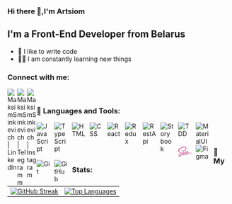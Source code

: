 ### Hi there 👋,I'm Artsiom

## I'm a Front-End Developer from Belarus

- 💪 I like to write code
- 🤹🏽 I am constantly learning new things

### Connect with me:

[<img align="left" alt="MaksimSinkevich | LinkedIn" width="22px" src="https://cdn.jsdelivr.net/npm/simple-icons@v3/icons/linkedin.svg" />](https://www.linkedin.com/in/%D0%BC%D0%B0%D0%BA%D1%81%D0%B8%D0%BC-%D1%81%D0%B8%D0%BD%D1%8C%D0%BA%D0%B5%D0%B2%D0%B8%D1%87-747892281/)
[<img align="left" alt="MaksimSinkevich | Telegramm" width="22px" src="https://www.svgrepo.com/show/394493/telegram.svg"/>](https://t.me/Molot4)
[<img align="left" alt="MaksimSinkevich | Instagram" width="22px" src="https://cdn.jsdelivr.net/npm/simple-icons@v3/icons/instagram.svg" />](https://www.instagram.com/invites/contact/?i=sek373t35q4j&utm_content=8ei8ab8)

<br />

### 🧰 Languages and Tools:
<img align="left" alt="JavaScript" width="30px" style="padding-right:10px;" src="https://cdn.jsdelivr.net/gh/devicons/devicon/icons/javascript/javascript-plain.svg" />
<img align="left" alt="TypeScript" width="30px" style="padding-right:10px;" src="https://cdn.jsdelivr.net/gh/devicons/devicon/icons/typescript/typescript-plain.svg" />
<img align="left" alt="HTML" width="30px" style="padding-right:10px;" src="https://cdn.jsdelivr.net/gh/devicons/devicon/icons/html5/html5-plain.svg" />
<img align="left" alt="CSS" width="30px" style="padding-right:10px;" src="https://cdn.jsdelivr.net/gh/devicons/devicon/icons/css3/css3-plain.svg" />
<img align="left" alt="React" width="30px" style="padding-right:10px;" src="https://cdn.jsdelivr.net/gh/devicons/devicon/icons/react/react-original.svg" />
<img align="left" alt="Redux" width="30px" style="padding-right:10px;" src="https://www.svgrepo.com/show/452093/redux.svg" />
<img align="left" alt="RestApi" width="30px" style="padding-right:10px;" src="https://www.svgrepo.com/show/261808/api.svg" />
<img align="left" alt="Storybook" width="30px" style="padding-right:10px;" src="https://www.svgrepo.com/show/354397/storybook-icon.svg" />
<img align="left" alt="TDD" width="30px" style="padding-right:10px;" src="https://www.svgrepo.com/show/439003/test-driven-development.svg" />
<img align="left" alt="MaterialUI" width="30px" style="padding-right:10px;" src="https://www.svgrepo.com/show/354048/material-ui.svg" />
<img align="left" alt="SASS" width="30px"  style="padding-right:10px;" src="https://raw.githubusercontent.com/github/explore/80688e429a7d4ef2fca1e82350fe8e3517d3494d/topics/sass/sass.png" />
<img align="left" alt="Figma" width="30px" style="padding-right:10px;" src="https://www.svgrepo.com/show/452202/figma.svg" />
<img align="left" alt="Git" width="30px" style="padding-right:10px;" src="https://cdn.jsdelivr.net/gh/devicons/devicon/icons/git/git-original.svg" />
<img align="left" alt="GitHub" width="30px" style="padding-right:10px;" src="https://cdn.jsdelivr.net/gh/devicons/devicon/icons/github/github-original.svg" />

<br />
<br />

### 🚀 My Stats:
  <table style="border-collapse: collapse;">
    <tr>
      <td style="border: none;">
        <a href="https://git.io/streak-stats">
          <img src="http://github-readme-streak-stats.herokuapp.com?user=1Molot&hide_border=true" alt="GitHub Streak" style="border: none;">
        </a>
      </td>
      <td style="border: none;">
        <a href="https://github.com/1Molot/github-readme-stats">
          <img src="https://github-readme-stats.vercel.app/api/top-langs/?username=1Molot&langs_count=3&hide_border=true" alt="Top Languages" style="border: none;">
        </a>
      </td>
    </tr>
  </table>

<br />
